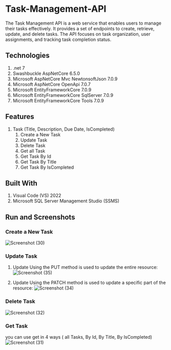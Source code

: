 # Task-Management-API
The Task Management API is a web service that enables users to manage their tasks effectively. It provides a set of endpoints to create, retrieve, update, and delete tasks. The API focuses on task organization, user assignments, and tracking task completion status.


## Technologies
1) .net 7
2) Swashbuckle AspNetCore 6.5.0
3) Microsoft AspNetCore Mvc NewtonsoftJson 7.0.9
4) Microsoft AspNetCore OpenApi 7.0.7
5) Microsoft EntityFrameworkCore 7.0.9
6) Microsoft EntityFrameworkCore SqlServer 7.0.9
7) Microsoft EntityFrameworkCore Tools 7.0.9


## Features
1) Task (Title, Description, Due Date, IsCompleted)
      1) Create a New Task
      2) Update Task
      3) Delete Task
      4) Get all Task
      5) Get Task By Id
      6) Get Task By Title
      7) Get Task By IsCompleted
     


## Built With
1) Visual Code (VS) 2022
2) Microsoft SQL Server Management Studio (SSMS)


   
## Run and Screenshots

### Create a New Task
![Screenshot (30)](https://github.com/EssamSheriff/Task-Management-API/assets/72581790/8f6aebbe-ea35-4245-a605-57d4e6bbe6c1)

### Update Task
1) Update Using the PUT method is used to update the entire resource:
 ![Screenshot (35)](https://github.com/EssamSheriff/Task-Management-API/assets/72581790/1203486d-5b08-4ecd-a5bd-f89f42145b55)
  
2) Update Using the PATCH method is used to update a specific part of the resource:
![Screenshot (34)](https://github.com/EssamSheriff/Task-Management-API/assets/72581790/9c1ebd07-aaef-409d-9887-f078232da152)


### Delete Task
![Screenshot (32)](https://github.com/EssamSheriff/Task-Management-API/assets/72581790/5b8b900a-51ac-4653-83e9-11fb51facf3c)


### Get Task
you can use get in 4 ways ( all Tasks, By Id, By Title, By IsCompleted) 
![Screenshot (31)](https://github.com/EssamSheriff/Task-Management-API/assets/72581790/aae351b7-8dbb-4d64-923a-2b40d8f49846)



